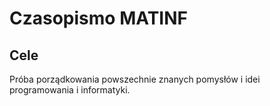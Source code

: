 # Czasopismo MATINF

## Cele

Próba porządkowania powszechnie znanych pomysłów i idei programowania i informatyki.
